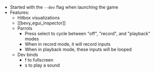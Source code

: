 - Started with the `--dev` flag when launching the game
- Features:
	- Hitbox visualizations
	- [[bevy_egui_inspector]]
	- Parrots
		- Press select to cycle between "off", "record", and "playback" modes
		- When in record mode, it will record inputs
		- When in playback mode, these inputs will be looped
	- Dev binds
		- f to fullscreen
		- s to play a sound